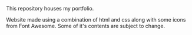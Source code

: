 This repository houses my portfolio.

Website made using a combination of html and css along with some icons from Font Awesome. Some of it's contents are subject to change.